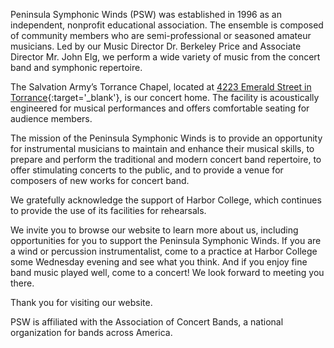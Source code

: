 Peninsula Symphonic Winds (PSW) was established in 1996 as an independent, nonprofit educational association. The ensemble is composed of community members who are semi-professional or seasoned amateur musicians. Led by our Music Director Dr. Berkeley Price and Associate Director Mr. John Elg, we perform a wide variety of music from the concert band and symphonic repertoire.

The Salvation Army’s Torrance Chapel, located at [4223 Emerald Street in Torrance](https://www.google.com/maps/place/4223+Emerald+St,+Torrance,+CA+90503/@33.8419126,-118.360556,17z/data=!4m5!3m4!1s0x80c2b4ce2cc5aa61:0x6abc70f83a67c2f1!8m2!3d33.8419126!4d-118.3583673){:target='_blank'}, is our concert home.  The facility is acoustically engineered for musical performances and offers comfortable seating for audience members.

The mission of the Peninsula Symphonic Winds is to provide an opportunity for instrumental musicians to maintain and enhance their musical skills, to prepare and perform the traditional and modern concert band repertoire, to offer stimulating concerts to the public, and to provide a venue for composers of new works for concert band.

We gratefully acknowledge the support of Harbor College, which continues to provide the use of its facilities for rehearsals.

We invite you to browse our website to learn more about us, including opportunities for you to support the Peninsula Symphonic Winds. If you are a wind or percussion instrumentalist, come to a practice at Harbor College some Wednesday evening and see what you think.  And if you enjoy fine band music played well, come to a concert! We look forward to meeting you there.

Thank you for visiting our website.

PSW is affiliated with the Association of Concert Bands, a national organization for bands across America.